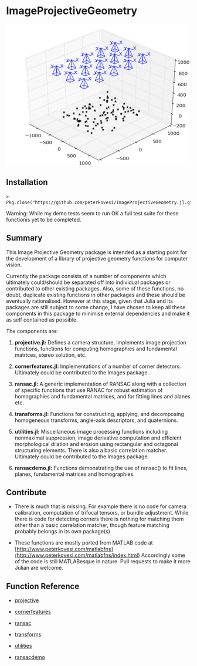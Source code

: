 ImageProjectiveGeometry
=======================


![banner image](doc/banner.png)

## Installation

```
> Pkg.clone("https://github.com/peterkovesi/ImageProjectiveGeometry.jl.git")
```

Warning: While my demo tests seem to run OK a full test suite for
these functionis yet to be completed.

## Summary

This Image Projective Geometry package is intended as a starting point
for the development of a library of projective geometry functions for
computer vision.

Currently the package consists of a number of components which
ultimately could/should be separated off into individual packages or
contributed to other existing packages.  Also, some of these
functions, no doubt, duplicate existing functions in other packages
and these should be eventually rationalised.  However at this stage,
given that Julia and its packages are still subject to some change, I
have chosen to keep all these components in this package to minimise
external dependencies and make it as self contained as possible.

The components are:

1. **projective.jl:** Defines a camera structure, implements image
projection functions, functions for computing homographies and
fundamental matrices, stereo solution, etc.

2. **cornerfeatures.jl:** Implementations of a number of corner
detectors.  Ultimately could be contributed to the Images package.

3. **ransac.jl:** A generic implementation of RANSAC along with a
collection of specific functions that use RANAC for robust estimation
of homographies and fundamental matrices, and for fitting lines and
planes etc.

4. **transforms.jl:** Functions for constructing, applying, and decomposing
homogeneous transforms, angle-axis descriptors, and quaternions.

5. **utilities.jl:** Miscellaneous image processing functions
including nonmaximal suppression, image derivative computation and
efficient morphological dilation and erosion using rectangular and
octagonal structuring elements.  There is also a basic correlation
matcher.  Ultimately could be contributed to the Images package.

6. **ransacdemo.jl:** Functions demonstrating the use of ransac() to
fit lines, planes, fundamental matrices and homographies.


## Contribute

* There is much that is missing.  For example there is no code for
camera calibration, computation of trifocal tensors, or bundle
adjustment.  While there is code for detecting corners there is
nothing for matching them other than a basic correlation matcher,
though feature matching probably belongs in its own package(s)

* These functions are mostly ported from MATLAB code at
 [http://www.peterkovesi.com/matlabfns](http://www.peterkovesi.com/matlabfns/index.html)
 Accordingly some of the code is still MATLABesque in nature.  Pull
 requests to make it more Julian are welcome.

## Function Reference

* [projective](doc/projective.md)

* [cornerfeatures](doc/cornerfeatures.md)

* [ransac](doc/ransac.md)

* [transforms](doc/transforms.md)

* [utilities](doc/utilities.md)

* [ransacdemo](doc/ransacdemo.md)

